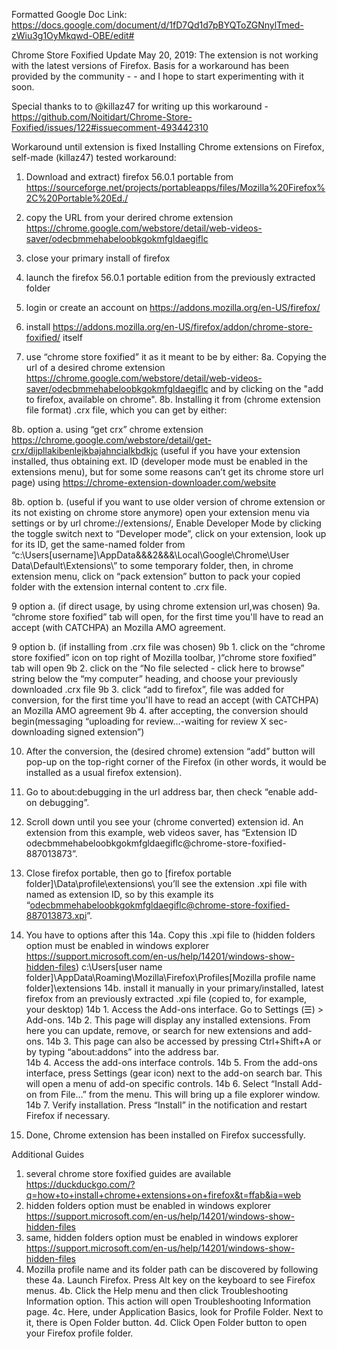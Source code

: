 Formatted Google Doc Link: https://docs.google.com/document/d/1fD7Qd1d7pBYQToZGNnylTmed-zWiu3g1OyMkqwd-OBE/edit#

Chrome Store Foxified
Update May 20, 2019: The extension is not working with the latest versions of Firefox. Basis for a workaround has been provided by the community - - and I hope to start experimenting with it soon.



Special thanks to to @killaz47 for writing up this workaround - https://github.com/Noitidart/Chrome-Store-Foxified/issues/122#issuecomment-493442310

Workaround until extension is fixed
Installing Chrome extensions on Firefox, self-made (killaz47) tested workaround:

1. Download and extract) firefox 56.0.1 portable from https://sourceforge.net/projects/portableapps/files/Mozilla%20Firefox%2C%20Portable%20Ed./
2. copy the URL from your derired chrome extension https://chrome.google.com/webstore/detail/web-videos-saver/odecbmmehabeloobkgokmfgldaegiflc
4. close your primary install of firefox
5. launch the firefox 56.0.1 portable edition from the previously extracted folder
6. login or create an account on https://addons.mozilla.org/en-US/firefox/
7. install https://addons.mozilla.org/en-US/firefox/addon/chrome-store-foxified/ itself

8. use “chrome store foxified” it as it meant to be by either:
 8a. Copying the url of a desired chrome extension https://chrome.google.com/webstore/detail/web-videos-saver/odecbmmehabeloobkgokmfgldaegiflc and by clicking on the "add to firefox, available on chrome". 
 8b. Installing it from (chrome extension file format) .crx file, which you can get by either:
 
8b. option a. using “get crx” chrome extension https://chrome.google.com/webstore/detail/get-crx/dijpllakibenlejkbajahncialkbdkjc
(useful if you have your extension installed, thus obtaining ext. ID (developer mode must be enabled in the extensions menu), but for some some reasons can’t get its chrome store url page) using https://chrome-extension-downloader.com/website

8b. option b. (useful if you want to use older version of chrome extension or its not existing on chrome store anymore) open your extension menu via settings or by url chrome://extensions/, Enable Developer Mode by clicking the toggle switch next to “Developer mode”, click on your extension, look up for its ID, get the same-named folder from “c:\Users[username]\AppData&&&2&&&\Local\Google\Chrome\User Data\Default\Extensions\” to some temporary folder, then, in chrome extension menu, click on “pack extension” button to pack your copied folder with the extension internal content to .crx file.


9 option a. (if direct usage, by using chrome extension url,was chosen)
 9a. “chrome store foxified” tab will open, for the first time you'll have to read an accept (with CATCHPA) an Mozilla AMO agreement.
 
9 option b. (if installing from .crx file was chosen) 
   9b 1. click on the “chrome store foxified” icon on top right of Mozilla toolbar, )“chrome store foxified” tab will open
   9b 2. click on the “No file selected - click here to browse” string below the “my computer” heading, and choose your previously downloaded .crx file
   9b 3. click “add to firefox”, file was added for conversion, for the first time you'll have to read an accept (with CATCHPA) an Mozilla AMO agreement
   9b 4. after accepting, the conversion should begin(messaging “uploading for review…-waiting for review X sec-downloading signed extension”)
 
10. After the conversion, the (desired chrome) extension “add” button will pop-up on the top-right corner of the Firefox (in other words, it would be installed as a usual firefox extension).

11. Go to about:debugging in the url address bar, then check “enable add-on debugging”.

12. Scroll down until you see your (chrome converted) extension id. An extension from this example, web videos saver, has “Extension ID odecbmmehabeloobkgokmfgldaegiflc@chrome-store-foxified-887013873”.


13. Close firefox portable, then go to [firefox portable folder]\Data\profile\extensions\ you’ll see the extension .xpi file with named as extension ID, so by this example its “odecbmmehabeloobkgokmfgldaegiflc@chrome-store-foxified-887013873.xpi”.

14. You have to options after this
 14a. Copy this .xpi file to (hidden folders option must be enabled in windows explorer https://support.microsoft.com/en-us/help/14201/windows-show-hidden-files) c:\Users[user name folder]\AppData\Roaming\Mozilla\Firefox\Profiles[Mozilla profile name folder]\extensions
 14b. install it manually in your primary/installed, latest firefox from an previously extracted .xpi file (copied to, for example, your desktop) 
   14b 1. Access the Add-ons interface. Go to Settings (☰) > Add-ons. 
   14b 2. This page will display any installed extensions. From here you can update, remove, or search for new extensions and add-ons. 
   14b 3. This page can also be accessed by pressing Ctrl+Shift+A or by typing “about:addons” into the address bar.     
   14b 4. Access the add-ons interface controls. 
   14b 5. From the add-ons interface, press Settings (gear icon) next to the add-on search bar. This will open a menu of add-on specific controls.
   14b 6. Select “Install Add-on from File…” from the menu. This will bring up a file explorer window.
   14b 7. Verify installation. Press “Install” in the notification and restart Firefox if necessary.

15. Done, Chrome extension has been installed on Firefox successfully.

Additional Guides
1. several chrome store foxified guides are available https://duckduckgo.com/?q=how+to+install+chrome+extensions+on+firefox&t=ffab&ia=web
2. hidden folders option must be enabled in windows explorer https://support.microsoft.com/en-us/help/14201/windows-show-hidden-files 
3. same, hidden folders option must be enabled in windows explorer https://support.microsoft.com/en-us/help/14201/windows-show-hidden-files 
4. Mozilla profile name and its folder path can be discovered by following these 
 4a. Launch Firefox. Press Alt key on the keyboard to see Firefox menus. 
 4b. Click the Help menu and then click Troubleshooting Information option. This action will open Troubleshooting Information page. 
 4c. Here, under Application Basics, look for Profile Folder. Next to it, there is Open Folder button. 
 4d. Click Open Folder button to open your Firefox profile folder.
